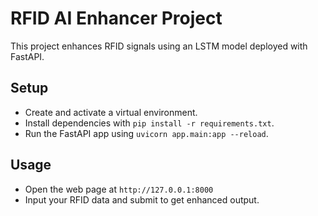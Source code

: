 # RFID AI Enhancer Project

This project enhances RFID signals using an LSTM model deployed with FastAPI.

## Setup

- Create and activate a virtual environment.
- Install dependencies with `pip install -r requirements.txt`.
- Run the FastAPI app using `uvicorn app.main:app --reload`.

## Usage

- Open the web page at `http://127.0.0.1:8000`
- Input your RFID data and submit to get enhanced output.
